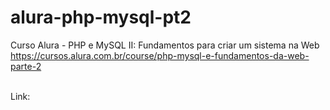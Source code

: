 # alura-php-mysql-pt2
Curso Alura - PHP e MySQL II: Fundamentos para criar um sistema na Web
</br>https://cursos.alura.com.br/course/php-mysql-e-fundamentos-da-web-parte-2

</br>Link:  